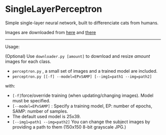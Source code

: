# SingleLayerPerceptron

Simple single-layer neural network, built to differenciate cats from humans.

Images are downloaded from [here](https://thiscatdoesnotexist.com) and [there](https://thispersondoesnotexist.com)


----



Usage:

   (Optional) Use `downloader.py [amount]` to download and resize _amount_ images for each class.
  


  - `perceptron.py` , a small set of images and a trained model are included.
  - `perceptron.py [[-f] --model=EPxSAMP] [--img1=path1 --img=path2]`
  
with:
  - `[-f]`force/override training (when updating/changing images). Model must be specified.
  - `[--model=EPxSAMP]` : Specify a training model, EP: number of epochs, SAMP: number of samples.
  - The default used model is 25x39.
  - `[--img1=path1 --img=path2]` You can change the subject images by providing a path to them (150x150 8-bit grayscale JPG.) 
  
    
